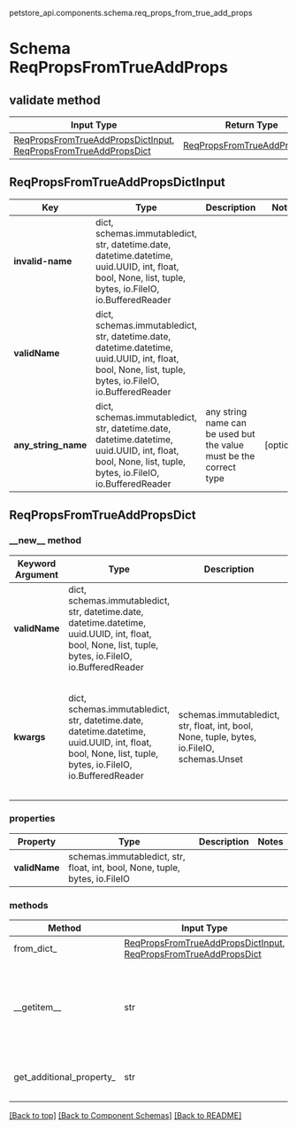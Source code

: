 petstore_api.components.schema.req_props_from_true_add_props
# Schema ReqPropsFromTrueAddProps

## validate method
Input Type | Return Type | Notes
------------ | ------------- | -------------
[ReqPropsFromTrueAddPropsDictInput](#reqpropsfromtrueaddpropsdictinput), [ReqPropsFromTrueAddPropsDict](#reqpropsfromtrueaddpropsdict) | [ReqPropsFromTrueAddPropsDict](#reqpropsfromtrueaddpropsdict) |

## ReqPropsFromTrueAddPropsDictInput
Key | Type |  Description | Notes
------------ | ------------- | ------------- | -------------
**invalid-name** | dict, schemas.immutabledict, str, datetime.date, datetime.datetime, uuid.UUID, int, float, bool, None, list, tuple, bytes, io.FileIO, io.BufferedReader |  |
**validName** | dict, schemas.immutabledict, str, datetime.date, datetime.datetime, uuid.UUID, int, float, bool, None, list, tuple, bytes, io.FileIO, io.BufferedReader |  |
**any_string_name** | dict, schemas.immutabledict, str, datetime.date, datetime.datetime, uuid.UUID, int, float, bool, None, list, tuple, bytes, io.FileIO, io.BufferedReader | any string name can be used but the value must be the correct type | [optional]

## ReqPropsFromTrueAddPropsDict
### &lowbar;&lowbar;new&lowbar;&lowbar; method
Keyword Argument | Type | Description | Notes
---------------- | ---- | ----------- | -----
**validName** | dict, schemas.immutabledict, str, datetime.date, datetime.datetime, uuid.UUID, int, float, bool, None, list, tuple, bytes, io.FileIO, io.BufferedReader |  |
**kwargs** | dict, schemas.immutabledict, str, datetime.date, datetime.datetime, uuid.UUID, int, float, bool, None, list, tuple, bytes, io.FileIO, io.BufferedReader | schemas.immutabledict, str, float, int, bool, None, tuple, bytes, io.FileIO, schemas.Unset | any string name can be used but the value must be the correct type | [optional] typed value is accessed with the get_additional_property_ method

### properties
Property | Type | Description | Notes
-------- | ---- | ----------- | -----
**validName** | schemas.immutabledict, str, float, int, bool, None, tuple, bytes, io.FileIO |  |

### methods
Method | Input Type | Return Type | Notes
------ | ---------- | ----------- | ------
from_dict_ | [ReqPropsFromTrueAddPropsDictInput](#reqpropsfromtrueaddpropsdictinput), [ReqPropsFromTrueAddPropsDict](#reqpropsfromtrueaddpropsdict) | [ReqPropsFromTrueAddPropsDict](#reqpropsfromtrueaddpropsdict) | a constructor
&lowbar;&lowbar;getitem&lowbar;&lowbar; | str | schemas.OUTPUT_BASE_TYPES | This model has invalid python names so this method is used under the hood when you access instance["invalid-name"], 
get_additional_property_ | str | schemas.immutabledict, str, float, int, bool, None, tuple, bytes, io.FileIO, schemas.Unset | provides type safety for additional properties

[[Back to top]](#top) [[Back to Component Schemas]](../../../README.md#Component-Schemas) [[Back to README]](../../../README.md)
